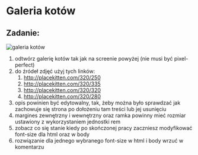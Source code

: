 # Galeria kotów

## Zadanie:

![galeria kotów](https://github.com/radiodrac/z2j-egzamin1/assets/124902071/345b9dfb-4274-4600-a682-c0ccf0a9c7b5)

1.  odtwórz galerię kotów tak jak na screenie powyżej (nie musi być pixel-perfect)
2.  do źródeł zdjęć użyj tych linków:
    1. http://placekitten.com/320/250
    2. http://placekitten.com/320/335
    3. http://placekitten.com/320/320
    4. http://placekitten.com/320/280
3.  opis powinien być edytowalny, tak, żeby można było sprawdzać jak zachowuje się strona po dołożeniu tam treści lub jej usunięciu
4.  margines zewnętrzny i wewnętrzny oraz ramka powinny mieć rozmiar ustawiony z wykorzystaniem jednostki rem
5.  zobacz co się stanie kiedy po skończonej pracy zaczniesz modyfikować font-size dla html oraz w body
6.  rozwiązanie dla jednego wybranego font-size w html i body wrzuć w komentarzu 
